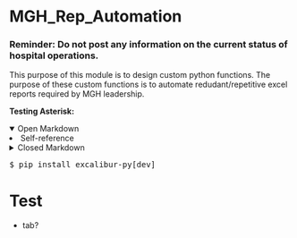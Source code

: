 # MGH_Rep_Automation
### Reminder: Do not post any information on the current status of hospital operations.
This purpose of this module is to design custom python functions.
The purpose of these custom functions is to automate redudant/repetitive excel reports required by MGH leadership.

**Testing Asterisk:**

<details open>
  <summary>Open Markdown</summary>
  <li>Self-reference</li>
  </details>


<details>
<summary>Closed Markdown</summary>
<br>
  <li>Well, you asked for it!</li>
</details>

<pre>
$ pip install excalibur-py[dev]
</pre>

# Test
- tab?
